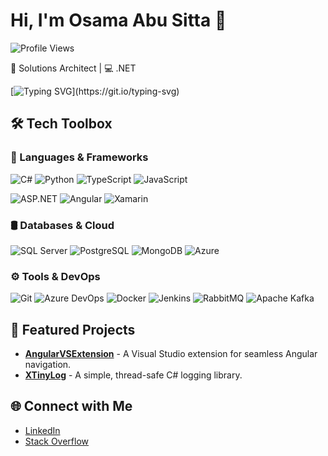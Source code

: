 # Hi, I'm Osama Abu Sitta 👋
![Profile Views](https://komarev.com/ghpvc/?username=OsamaAbuSitta)

🚀 Solutions Architect | 💻 .NET

[![Typing SVG](https://readme-typing-svg.herokuapp.com?font=Fira+Code&duration=2500&color=38B6FF&width=435&lines=Welcome+to+Osama's+GitHub!;Explore+my+projects+below!)](https://git.io/typing-svg)

## 🛠️ Tech Toolbox

### 🚀 Languages & Frameworks
![C#](https://img.shields.io/badge/C%23-%23239120.svg?style=for-the-badge&logo=c-sharp&logoColor=white)
![Python](https://img.shields.io/badge/Python-%233776AB.svg?style=for-the-badge&logo=python&logoColor=ffdd54)
![TypeScript](https://img.shields.io/badge/TypeScript-%233178C6.svg?style=for-the-badge&logo=typescript&logoColor=white)
![JavaScript](https://img.shields.io/badge/JavaScript-%23F7DF1E.svg?style=for-the-badge&logo=javascript&logoColor=black)

![ASP.NET](https://img.shields.io/badge/ASP.NET-%230512BD4.svg?style=for-the-badge&logo=dotnet&logoColor=white)
![Angular](https://img.shields.io/badge/Angular-%23DD0031.svg?style=for-the-badge&logo=angular&logoColor=white)
![Xamarin](https://img.shields.io/badge/Xamarin-%234077D7.svg?style=for-the-badge&logo=xamarin&logoColor=white)

### 🛢️ Databases & Cloud
![SQL Server](https://img.shields.io/badge/SQL%20Server-%23CC2927.svg?style=for-the-badge&logo=microsoft-sql-server&logoColor=white)
![PostgreSQL](https://img.shields.io/badge/PostgreSQL-%234169E1.svg?style=for-the-badge&logo=postgresql&logoColor=white)
![MongoDB](https://img.shields.io/badge/MongoDB-%2347A248.svg?style=for-the-badge&logo=mongodb&logoColor=white)
![Azure](https://img.shields.io/badge/Azure-%230072C6.svg?style=for-the-badge&logo=microsoft-azure&logoColor=white)

### ⚙️ Tools & DevOps
![Git](https://img.shields.io/badge/Git-%23F05032.svg?style=for-the-badge&logo=git&logoColor=white)
![Azure DevOps](https://img.shields.io/badge/Azure_DevOps-%230078D7.svg?style=for-the-badge&logo=azure-devops&logoColor=white)
![Docker](https://img.shields.io/badge/Docker-%232496ED.svg?style=for-the-badge&logo=docker&logoColor=white)
![Jenkins](https://img.shields.io/badge/Jenkins-%23D24939.svg?style=for-the-badge&logo=jenkins&logoColor=white)
![RabbitMQ](https://img.shields.io/badge/RabbitMQ-%23FF6600.svg?style=for-the-badge&logo=rabbitmq&logoColor=white)
![Apache Kafka](https://img.shields.io/badge/Apache%20Kafka-%23000000.svg?style=for-the-badge&logo=apache-kafka&logoColor=white)


## 🚀 Featured Projects
- [**AngularVSExtension**](https://github.com/OsamaAbuSitta/AngularVSExtension) - A Visual Studio extension for seamless Angular navigation.
- [**XTinyLog**](https://github.com/OsamaAbuSitta/XTinyLog) - A simple, thread-safe C# logging library.



## 🌐 Connect with Me
- [LinkedIn](https://www.linkedin.com/in/osama-abu-sitta-baa020135/)
- [Stack Overflow](https://stackoverflow.com/users/3926461/osama-abusitta)


<!--

![Osama Abu Sitta Banner](https://link-to-your-banner-image.com)

# Hi, I'm Osama Abu Sitta 👋
![Coding GIF](https://media.giphy.com/media/M9gbBd9nbDrOTu1Mqx/giphy.gif)

🚀 Solutions Architect | 💻 .NET Enthusiast | 🌍 Based in Amman, Jordan

[![Typing SVG](https://readme-typing-svg.herokuapp.com?font=Fira+Code&duration=2500&color=38B6FF&width=435&lines=Welcome+to+Osama's+GitHub!;Explore+my+projects+below!)](https://git.io/typing-svg)

## 🛠️ Tech Stack
- **Languages:** ![C#](https://img.shields.io/badge/C%23-239120?style=flat&logo=c-sharp&logoColor=white) ![Python](https://img.shields.io/badge/Python-3670A0?style=flat&logo=python&logoColor=ffdd54)
- **Frameworks:** ![ASP.NET](https://img.shields.io/badge/ASP.NET-512BD4?style=flat&logo=dotnet&logoColor=white) ![Angular](https://img.shields.io/badge/Angular-DD0031?style=flat&logo=angular&logoColor=white)
- **Tools:** ![Azure DevOps](https://img.shields.io/badge/Azure_DevOps-0078D7?style=flat&logo=azure-devops&logoColor=white) ![Git](https://img.shields.io/badge/Git-F05032?style=flat&logo=git&logoColor=white)

## 🚀 Featured Projects
- [**AngularVSExtension**](https://github.com/OsamaAbuSitta/AngularVSExtension) - A Visual Studio extension for seamless Angular navigation.
- [**XTinyLog**](https://github.com/OsamaAbuSitta/XTinyLog) - A simple, thread-safe C# logging library.

## 📊 GitHub Stats
![Osama's GitHub stats](https://github-readme-stats.vercel.app/api?username=OsamaAbuSitta&show_icons=true&theme=radical)
![Top Langs](https://github-readme-stats.vercel.app/api/top-langs/?username=OsamaAbuSitta&layout=compact&theme=radical)
![GitHub Contribution Graph](https://github.com/OsamaAbuSitta/OsamaAbuSitta/blob/output/github-contribution-grid-snake.svg)

## 🌐 Connect with Me
- [LinkedIn](https://www.linkedin.com/in/osama-abu-sitta-baa020135/)
- [Stack Overflow](https://stackoverflow.com/users/3926461/osama-abusitta)

![Visitors](https://visitor-badge.glitch.me/badge?page_id=OsamaAbuSitta.OsamaAbuSitta)


![Profile Views](https://komarev.com/ghpvc/?username=OsamaAbuSitta)

![Osama Abu Sitta Banner](https://link-to-your-banner-image.com)
# Hi, I'm Osama Abu Sitta 👋
🚀 Solutions Architect | 💻 .NET Enthusiast | 🌍 Based in Amman, Jordan

## 🛠️ Tech Stack
- **Languages:** ![C#](https://img.shields.io/badge/C%23-239120?style=flat&logo=c-sharp&logoColor=white) ![Python](https://img.shields.io/badge/Python-3670A0?style=flat&logo=python&logoColor=ffdd54)
- **Frameworks:** ![ASP.NET](https://img.shields.io/badge/ASP.NET-512BD4?style=flat&logo=dotnet&logoColor=white) ![Angular](https://img.shields.io/badge/Angular-DD0031?style=flat&logo=angular&logoColor=white)
- **Tools:** ![Azure DevOps](https://img.shields.io/badge/Azure_DevOps-0078D7?style=flat&logo=azure-devops&logoColor=white) ![Git](https://img.shields.io/badge/Git-F05032?style=flat&logo=git&logoColor=white)

## 🚀 Featured Projects
- [**AngularVSExtension**](https://github.com/OsamaAbuSitta/AngularVSExtension) - A Visual Studio extension for seamless Angular navigation.
- [**XTinyLog**](https://github.com/OsamaAbuSitta/XTinyLog) - A simple, thread-safe C# logging library.

## 📊 GitHub Stats
![Osama's GitHub stats](https://github-readme-stats.vercel.app/api?username=OsamaAbuSitta&show_icons=true&theme=radical)
![Top Langs](https://github-readme-stats.vercel.app/api/top-langs/?username=OsamaAbuSitta&layout=compact&theme=radical)

## 🌐 Connect with Me
- [LinkedIn](https://www.linkedin.com/in/osama-abu-sitta-baa020135/)
- [Stack Overflow](https://stackoverflow.com/users/3926461/osama-abusitta)

![Profile Views](https://komarev.com/ghpvc/?username=OsamaAbuSitta)




## Hi there 👋
**OsamaAbuSitta/OsamaAbuSitta** is a ✨ _special_ ✨ repository because its `README.md` (this file) appears on your GitHub profile.

Here are some ideas to get you started:

- 🔭 I’m currently working on ...
- 🌱 I’m currently learning ...
- 👯 I’m looking to collaborate on ...
- 🤔 I’m looking for help with ...
- 💬 Ask me about ...
- 📫 How to reach me: ...
- 😄 Pronouns: ...
- ⚡ Fun fact: ...
-->
